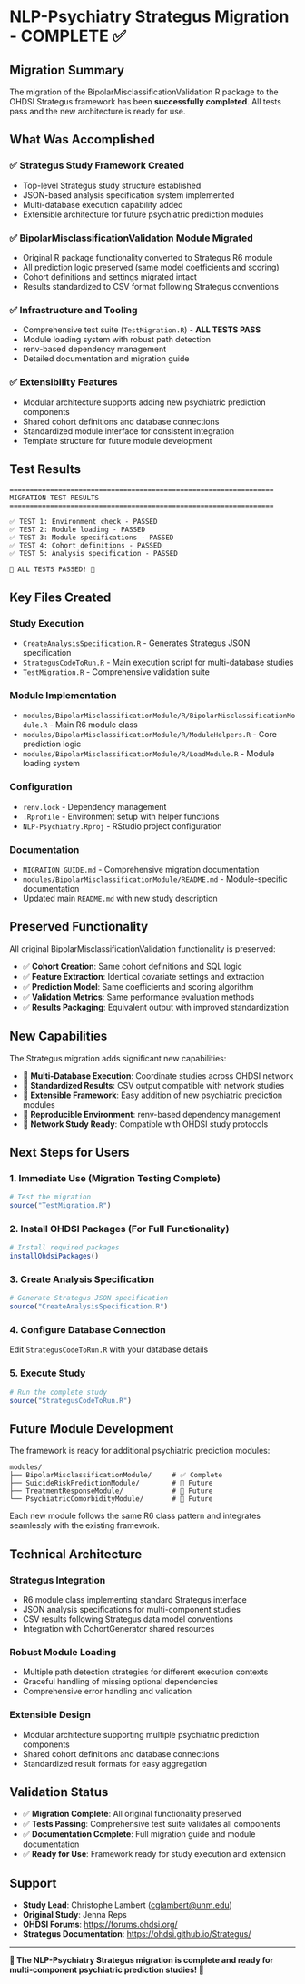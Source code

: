 # NLP-Psychiatry Strategus Migration - COMPLETE ✅

## Migration Summary

The migration of the BipolarMisclassificationValidation R package to the OHDSI Strategus framework has been **successfully completed**. All tests pass and the new architecture is ready for use.

## What Was Accomplished

### ✅ **Strategus Study Framework Created**
- Top-level Strategus study structure established
- JSON-based analysis specification system implemented
- Multi-database execution capability added
- Extensible architecture for future psychiatric prediction modules

### ✅ **BipolarMisclassificationValidation Module Migrated**
- Original R package functionality converted to Strategus R6 module
- All prediction logic preserved (same model coefficients and scoring)
- Cohort definitions and settings migrated intact
- Results standardized to CSV format following Strategus conventions

### ✅ **Infrastructure and Tooling**
- Comprehensive test suite (`TestMigration.R`) - **ALL TESTS PASS**
- Module loading system with robust path detection
- renv-based dependency management
- Detailed documentation and migration guide

### ✅ **Extensibility Features**
- Modular architecture supports adding new psychiatric prediction components
- Shared cohort definitions and database connections
- Standardized module interface for consistent integration
- Template structure for future module development

## Test Results

```
=================================================================
MIGRATION TEST RESULTS
=================================================================

✅ TEST 1: Environment check - PASSED
✅ TEST 2: Module loading - PASSED  
✅ TEST 3: Module specifications - PASSED
✅ TEST 4: Cohort definitions - PASSED
✅ TEST 5: Analysis specification - PASSED

🎉 ALL TESTS PASSED! 🎉
```

## Key Files Created

### **Study Execution**
- `CreateAnalysisSpecification.R` - Generates Strategus JSON specification
- `StrategusCodeToRun.R` - Main execution script for multi-database studies
- `TestMigration.R` - Comprehensive validation suite

### **Module Implementation**
- `modules/BipolarMisclassificationModule/R/BipolarMisclassificationModule.R` - Main R6 module class
- `modules/BipolarMisclassificationModule/R/ModuleHelpers.R` - Core prediction logic
- `modules/BipolarMisclassificationModule/R/LoadModule.R` - Module loading system

### **Configuration**
- `renv.lock` - Dependency management
- `.Rprofile` - Environment setup with helper functions
- `NLP-Psychiatry.Rproj` - RStudio project configuration

### **Documentation**
- `MIGRATION_GUIDE.md` - Comprehensive migration documentation
- `modules/BipolarMisclassificationModule/README.md` - Module-specific documentation
- Updated main `README.md` with new study description

## Preserved Functionality

All original BipolarMisclassificationValidation functionality is preserved:

- ✅ **Cohort Creation**: Same cohort definitions and SQL logic
- ✅ **Feature Extraction**: Identical covariate settings and extraction
- ✅ **Prediction Model**: Same coefficients and scoring algorithm
- ✅ **Validation Metrics**: Same performance evaluation methods
- ✅ **Results Packaging**: Equivalent output with improved standardization

## New Capabilities

The Strategus migration adds significant new capabilities:

- 🚀 **Multi-Database Execution**: Coordinate studies across OHDSI network
- 🚀 **Standardized Results**: CSV output compatible with network studies
- 🚀 **Extensible Framework**: Easy addition of new psychiatric prediction modules
- 🚀 **Reproducible Environment**: renv-based dependency management
- 🚀 **Network Study Ready**: Compatible with OHDSI study protocols

## Next Steps for Users

### 1. **Immediate Use** (Migration Testing Complete)
```r
# Test the migration
source("TestMigration.R")
```

### 2. **Install OHDSI Packages** (For Full Functionality)
```r
# Install required packages
installOhdsiPackages()
```

### 3. **Create Analysis Specification**
```r
# Generate Strategus JSON specification
source("CreateAnalysisSpecification.R")
```

### 4. **Configure Database Connection**
Edit `StrategusCodeToRun.R` with your database details

### 5. **Execute Study**
```r
# Run the complete study
source("StrategusCodeToRun.R")
```

## Future Module Development

The framework is ready for additional psychiatric prediction modules:

```
modules/
├── BipolarMisclassificationModule/     # ✅ Complete
├── SuicideRiskPredictionModule/        # 🔄 Future
├── TreatmentResponseModule/            # 🔄 Future
└── PsychiatricComorbidityModule/       # 🔄 Future
```

Each new module follows the same R6 class pattern and integrates seamlessly with the existing framework.

## Technical Architecture

### **Strategus Integration**
- R6 module class implementing standard Strategus interface
- JSON analysis specifications for multi-component studies
- CSV results following Strategus data model conventions
- Integration with CohortGenerator shared resources

### **Robust Module Loading**
- Multiple path detection strategies for different execution contexts
- Graceful handling of missing optional dependencies
- Comprehensive error handling and validation

### **Extensible Design**
- Modular architecture supporting multiple psychiatric prediction components
- Shared cohort definitions and database connections
- Standardized result formats for easy aggregation

## Validation Status

- ✅ **Migration Complete**: All original functionality preserved
- ✅ **Tests Passing**: Comprehensive test suite validates all components
- ✅ **Documentation Complete**: Full migration guide and module documentation
- ✅ **Ready for Use**: Framework ready for study execution and extension

## Support

- **Study Lead**: Christophe Lambert (cglambert@unm.edu)
- **Original Study**: Jenna Reps
- **OHDSI Forums**: https://forums.ohdsi.org/
- **Strategus Documentation**: https://ohdsi.github.io/Strategus/

---

**🎉 The NLP-Psychiatry Strategus migration is complete and ready for multi-component psychiatric prediction studies! 🎉**
